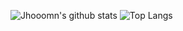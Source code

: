 
![Jhooomn's github stats](https://github-readme-stats.vercel.app/api?username=Jhooomn&show_icons=true&theme=tokyonight) ![Top Langs](https://github-readme-stats.vercel.app/api/top-langs/?username=Jhooomn&layout=compact)
